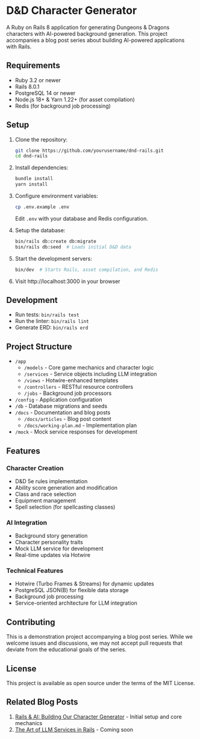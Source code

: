 # D&D Character Generator

A Ruby on Rails 8 application for generating Dungeons & Dragons characters with AI-powered background generation. This project accompanies a blog post series about building AI-powered applications with Rails.

## Requirements

- Ruby 3.2 or newer
- Rails 8.0.1
- PostgreSQL 14 or newer
- Node.js 18+ & Yarn 1.22+ (for asset compilation)
- Redis (for background job processing)

## Setup

1. Clone the repository:

   ```bash
   git clone https://github.com/yourusername/dnd-rails.git
   cd dnd-rails
   ```

2. Install dependencies:

   ```bash
   bundle install
   yarn install
   ```

3. Configure environment variables:

   ```bash
   cp .env.example .env
   ```

   Edit `.env` with your database and Redis configuration.

4. Setup the database:

   ```bash
   bin/rails db:create db:migrate
   bin/rails db:seed  # Loads initial D&D data
   ```

5. Start the development servers:

   ```bash
   bin/dev  # Starts Rails, asset compilation, and Redis
   ```

6. Visit http://localhost:3000 in your browser

## Development

- Run tests: `bin/rails test`
- Run the linter: `bin/rails lint`
- Generate ERD: `bin/rails erd`

## Project Structure

- `/app`
  - `/models` - Core game mechanics and character logic
  - `/services` - Service objects including LLM integration
  - `/views` - Hotwire-enhanced templates
  - `/controllers` - RESTful resource controllers
  - `/jobs` - Background job processors
- `/config` - Application configuration
- `/db` - Database migrations and seeds
- `/docs` - Documentation and blog posts
  - `/docs/articles` - Blog post content
  - `/docs/working-plan.md` - Implementation plan
- `/mock` - Mock service responses for development

## Features

### Character Creation

- D&D 5e rules implementation
- Ability score generation and modification
- Class and race selection
- Equipment management
- Spell selection (for spellcasting classes)

### AI Integration

- Background story generation
- Character personality traits
- Mock LLM service for development
- Real-time updates via Hotwire

### Technical Features

- Hotwire (Turbo Frames & Streams) for dynamic updates
- PostgreSQL JSON(B) for flexible data storage
- Background job processing
- Service-oriented architecture for LLM integration

## Contributing

This is a demonstration project accompanying a blog post series. While we welcome issues and discussions, we may not accept pull requests that deviate from the educational goals of the series.

## License

This project is available as open source under the terms of the MIT License.

## Related Blog Posts

1. [Rails & AI: Building Our Character Generator](link-to-post-1) - Initial setup and core mechanics
2. [The Art of LLM Services in Rails](link-to-post-2) - Coming soon
